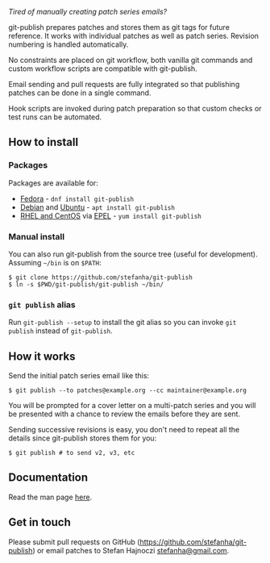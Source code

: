 *Tired of manually creating patch series emails?*

git-publish prepares patches and stores them as git tags for future reference. It works with individual patches as well as patch series. Revision numbering is handled automatically.

No constraints are placed on git workflow, both vanilla git commands and custom workflow scripts are compatible with git-publish.

Email sending and pull requests are fully integrated so that publishing patches can be done in a single command.

Hook scripts are invoked during patch preparation so that custom checks or test runs can be automated.

## How to install

### Packages

Packages are available for:
* [Fedora](https://koji.fedoraproject.org/koji/packageinfo?packageID=25588) - `dnf install git-publish`
* [Debian](https://packages.debian.org/buster/git-publish) and [Ubuntu](https://packages.ubuntu.com/bionic/git-publish) - `apt install git-publish`
* [RHEL and CentOS](https://koji.fedoraproject.org/koji/packageinfo?packageID=25588) via [EPEL](https://fedoraproject.org/wiki/EPEL) - `yum install git-publish`

### Manual install

You can also run git-publish from the source tree (useful for development).  Assuming `~/bin` is on `$PATH`:

```
$ git clone https://github.com/stefanha/git-publish
$ ln -s $PWD/git-publish/git-publish ~/bin/
```

### `git publish` alias

Run `git-publish --setup` to install the git alias so you can invoke `git publish` instead of `git-publish`.

## How it works

Send the initial patch series email like this:

```$ git publish --to patches@example.org --cc maintainer@example.org```

You will be prompted for a cover letter on a multi-patch series and you will be presented with a chance to review the emails before they are sent.

Sending successive revisions is easy, you don't need to repeat all the details since git-publish stores them for you:

```$ git publish # to send v2, v3, etc```

## Documentation

Read the man page [here](https://github.com/stefanha/git-publish/blob/master/git-publish.pod).

## Get in touch

Please submit pull requests on GitHub (https://github.com/stefanha/git-publish) or email patches to Stefan Hajnoczi <stefanha@gmail.com>.
